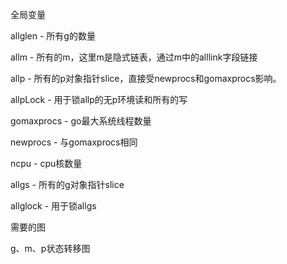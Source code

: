 全局变量

allglen - 所有g的数量

allm - 所有的m，这里m是隐式链表，通过m中的alllink字段链接

allp - 所有的p对象指针slice，直接受newprocs和gomaxprocs影响。

allpLock - 用于锁allp的无p环境读和所有的写

gomaxprocs - go最大系统线程数量

newprocs - 与gomaxprocs相同

ncpu - cpu核数量

allgs - 所有的g对象指针slice

allglock - 用于锁allgs



需要的图

g、m、p状态转移图